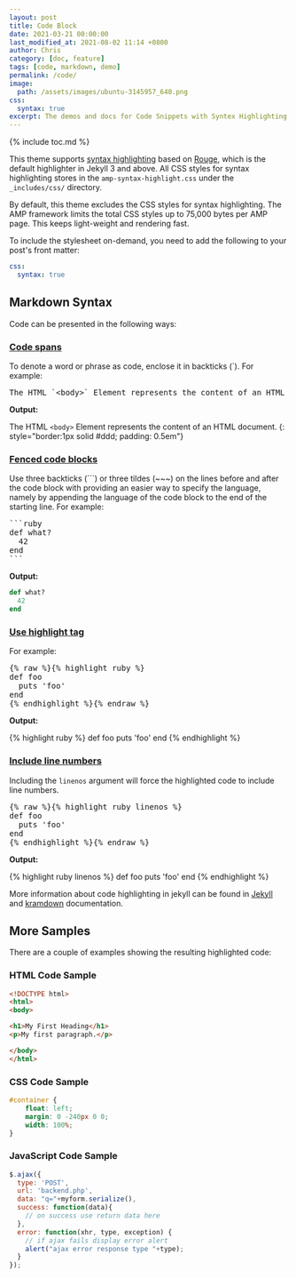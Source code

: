 ```yaml
---
layout: post
title: Code Block
date: 2021-03-21 00:00:00
last_modified_at: 2021-08-02 11:14 +0800
author: Chris
category: [doc, feature]
tags: [code, markdown, demo]
permalink: /code/
image: 
  path: /assets/images/ubuntu-3145957_640.png
css:
  syntax: true
excerpt: The demos and docs for Code Snippets with Syntex Highlighting.
---
```


{% include toc.md %}

This theme supports [syntax highlighting](https://jekyllrb.com/docs/liquid/tags/#code-snippet-highlighting) based on [Rouge](http://rouge.jneen.net/), which is the default highlighter in Jekyll 3 and above. All CSS styles for syntax highlighting stores in the `amp-syntax-highlight.css` under the `_includes/css/` directory.

By default, this theme excludes the CSS styles for syntax highlighting. The AMP framework limits the total CSS styles up to 75,000 bytes per AMP page. This keeps light-weight and rendering fast.

To include the stylesheet on-demand, you need to add the following to your post's front matter:

```yaml
css:
  syntax: true
```

## Markdown Syntax

Code can be presented in the following ways:

### [Code spans](https://www.markdownguide.org/basic-syntax/#code)

To denote a word or phrase as code, enclose it in backticks (`). For example:

<pre>The HTML `&lt;body&gt;` Element represents the content of an HTML document.</pre>


**Output:**

The HTML `<body>` Element represents the content of an HTML document.
{: style="border:1px solid #ddd; padding: 0.5em"}

### [Fenced code blocks](https://www.markdownguide.org/extended-syntax/#fenced-code-blocks)

Use three backticks (\`\`\`) or three tildes (~~~) on the lines before and after the code block with providing an easier way to specify the language, namely by appending the language of the code block to the end of the starting line. For example:

<pre>
```ruby
def what?
  42
end
```
</pre>

**Output:**

```ruby
def what?
  42
end
```

### [Use **highlight** tag](https://jekyllrb.com/docs/liquid/tags/#code-snippet-highlighting)

For example:

<pre>
{% raw %}{% highlight ruby %}
def foo
  puts 'foo'
end
{% endhighlight %}{% endraw %}
</pre>

**Output:**

{% highlight ruby %}
def foo
  puts 'foo'
end
{% endhighlight %}

### [Include line numbers](https://jekyllrb.com/docs/liquid/tags/#line-numbers)

Including the `linenos` argument will force the highlighted code to include line numbers.

<pre>
{% raw %}{% highlight ruby linenos %}
def foo
  puts 'foo'
end
{% endhighlight %}{% endraw %}
</pre>

**Output:**

{% highlight ruby linenos %}
def foo
  puts 'foo'
end
{% endhighlight %}

More information about code highlighting in jekyll can be found in [Jekyll](https://jekyllrb.com/docs/liquid/tags/#code-snippet-highlighting) and [kramdown](https://kramdown.gettalong.org/syntax.html#code-spans) documentation.

## More Samples

There are a couple of examples showing the resulting highlighted code:

### HTML Code Sample

```html
<!DOCTYPE html>
<html>
<body>

<h1>My First Heading</h1>
<p>My first paragraph.</p>

</body>
</html>
```

### CSS Code Sample

```css
#container {
    float: left;
    margin: 0 -240px 0 0;
    width: 100%;
}
```

### JavaScript Code Sample

```javascript
$.ajax({
  type: 'POST',
  url: 'backend.php',
  data: "q="+myform.serialize(),
  success: function(data){
    // on success use return data here
  },
  error: function(xhr, type, exception) {
    // if ajax fails display error alert
    alert("ajax error response type "+type);
  }
});
```